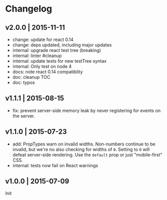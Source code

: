 # Changelog

## v2.0.0 | 2015-11-11
* change: update for react 0.14
* change: deps updated, including major updates
* internal: upgrade react test tree (breaking)
* internal: linter #cleanup
* internal: update tests for new testTree syntax
* internal: Only test on node 4
* docs: note react 0.14 compatiblity
* doc: cleanup TOC
* doc: typos

## v1.1.1 | 2015-08-15
* fix: prevent server-side memory leak by never registering for events on the
server.

## v1.1.0 | 2015-07-23
* add: PropTypes warn on invalid widths. Non-numbers continue to be invalid,
but we're no also checking for widths of `0`. Setting to `0` will defeat
server-side rendering. Use the `default` prop or just "mobile-first" CSS.
* internal: tests now fail on React warnings

## v1.0.0 | 2015-07-09
Init




